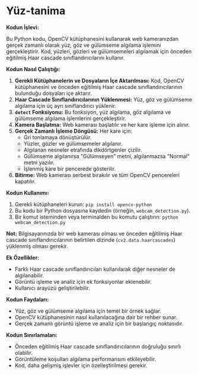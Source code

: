 # Yüz-tanima

**Kodun İşlevi:**

Bu Python kodu, OpenCV kütüphanesini kullanarak web kameranızdan gerçek zamanlı olarak yüz, göz ve gülümseme algılama işlemini gerçekleştirir. Kod, yüzleri, gözleri ve gülümsemeleri algılamak için önceden eğitilmiş Haar cascade sınıflandırıcılarını kullanır.

**Kodun Nasıl Çalıştığı:**

1. **Gerekli Kütüphanelerin ve Dosyaların İçe Aktarılması:** Kod, OpenCV kütüphanesini ve önceden eğitilmiş Haar cascade sınıflandırıcılarının bulunduğu dosyaları içe aktarır.
2. **Haar Cascade Sınıflandırıcılarının Yüklenmesi:** Yüz, göz ve gülümseme algılama için üç ayrı sınıflandırıcı yüklenir.
3. **`detect` Fonksiyonu:** Bu fonksiyon, yüz algılama, göz algılama ve gülümseme algılama işlemlerini gerçekleştirir.
4. **Kamera Başlatma:** Web kamerası başlatılır ve her kare işleme için alınır.
5. **Gerçek Zamanlı İşleme Döngüsü:** Her kare için:
    * Gri tonlamaya dönüştürülür.
    * Yüzler, gözler ve gülümsemeler algılanır.
    * Algılanan nesneler etrafında dikdörtgenler çizilir.
    * Gülümseme algılanırsa "Gülümseyen" metni, algılanmazsa "Normal" metni yazılır.
    * İşlenmiş kare bir pencerede gösterilir.
6. **Bitirme:** Web kamerası serbest bırakılır ve tüm OpenCV pencereleri kapatılır.

**Kodun Kullanımı:**

1. Gerekli kütüphaneleri kurun: `pip install opencv-python`
2. Bu kodu bir Python dosyasına kaydedin (örneğin, `webcam_detection.py`).
3. Bir komut isteminden veya terminalden bu komutu çalıştırın: `python webcam_detection.py`

**Not:** Bilgisayarınızda bir web kamerası olması ve önceden eğitilmiş Haar cascade sınıflandırıcılarının belirtilen dizinde (`cv2.data.haarcascades`) yüklenmiş olması gerekir.

**Ek Özellikler:**

* Farklı Haar cascade sınıflandırıcıları kullanılarak diğer nesneler de algılanabilir.
* Görüntü işleme ve analiz için ek fonksiyonlar eklenebilir.
* Kullanıcı arayüzü geliştirilebilir.

**Kodun Faydaları:**

* Yüz, göz ve gülümseme algılama için temel bir örnek sağlar.
* OpenCV kütüphanesinin nasıl kullanılacağına dair bir rehber sunar.
* Gerçek zamanlı görüntü işleme ve analiz için bir başlangıç noktasıdır.

**Kodun Sınırlamaları:**

* Önceden eğitilmiş Haar cascade sınıflandırıcılarının doğruluğu sınırlı olabilir.
* Görüntüleme koşulları algılama performansını etkileyebilir.
* Kod, daha gelişmiş işlevler için özelleştirilmesi gerekir.
